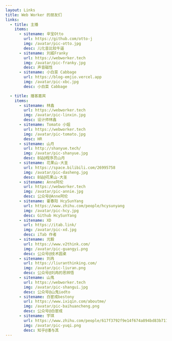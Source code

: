 ```yaml
---
layout: Links
title: Web Worker 的朋友们
links:
  - title: 主播
    items:
      - sitename: 辛宝Otto
        url: https://github.com/otto-j
        img: /avatar/pic-otto.jpg
        desc: 儿化音比较牛逼
      - sitename: 刘威Franky
        url: https://webworker.tech
        img: /avatar/pic-franky.jpg
        desc: 声音磁性
      - sitename: 小白菜 Cabbage
        url: https://blog-emjio.vercel.app
        img: /avatar/pic-xbc.jpg
        desc: 小白菜 Cabbage

  - title: 播客嘉宾
    items:
      - sitename: 林鑫
        url: https://webworker.tech
        img: /avatar/pic-linxin.jpg
        desc: 设计师林鑫
      - sitename: Tomato 小姐
        url: https://webworker.tech
        img: /avatar/pic-tomato.jpg
        desc: HR
      - sitename: 山月
        url: http://shanyue.tech/
        img: /avatar/pic-shanyue.jpg
        desc: B站@程序员山月
      - sitename: 花果山-大圣
        url: https://space.bilibili.com/26995758
        img: /avatar/pic-dasheng.jpg
        desc: B站@花果山-大圣
      - sitename: Anne阿伦
        url: https://webworker.tech
        img: /avatar/pic-annie.jpg
        desc: 公众号@Anne阿伦
      - sitename: 霍春阳 HcySunYang
        url: https://www.zhihu.com/people/hcysunyang
        img: /avatar/pic-hcy.jpg
        desc: Github HcySunYang
      - sitename: XD
        url: https://itab.link/
        img: /avatar/pic-xd.jpg
        desc: iTab 作者
      - sitename: 光毅
        url: https://www.v2think.com/
        img: /avatar/pic-guangyi.png
        desc: 公众号@技术圆桌
      - sitename: 刘冉
        url: https://liuranthinking.com/
        img: /avatar/pic-liuran.png
        desc: 公众号@刘冉的思辨悟
      - sitename: 山鬼
        url: https://webworker.tech
        img: /avatar/pic-shangui.jpg
        desc: 公众号@山鬼iodto
      - sitename: 白宦成bestony
        url: https://www.ixiqin.com/aboutme/
        img: /avatar/pic-baihuancheng.png
        desc: 公众号@白宦成
      - sitename: 宇琪
        url: https://www.zhihu.com/people/617f3792f9e14f674a894bd83b7112e1
        img: /avatar/pic-yuqi.png
        desc: 知乎@潘与其
---
```

